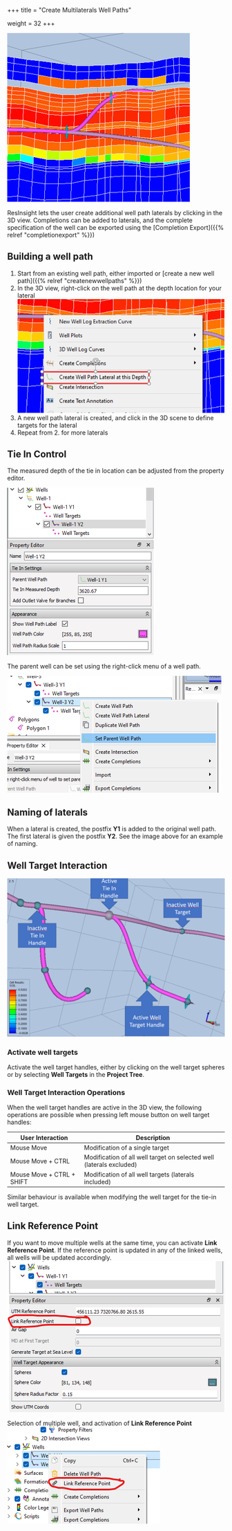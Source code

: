 +++
title = "Create Multilaterals Well Paths"

weight = 32
+++

![](/images/3d-main-window/MultiLateralWell_3d_view.png)

ResInsight lets the user create additional well path laterals by clicking in the 3D view. Completions can be added to laterals, and the complete specification of the well can be exported using the [Completion Export]({{% relref "completionexport" %}})

## Building a well path

1. Start from an existing well path, either imported or [create a new well path]({{% relref "createnewwellpaths" %}}) 
2. In the 3D view, right-click on the well path at the depth location for your lateral
![](/images/3d-main-window/MultiLateralWell_create.png)
3. A new well path lateral is created, and click in the 3D scene to define targets for the lateral
4. Repeat from 2. for more laterals

## Tie In Control
The measured depth of the tie in location can be adjusted from the property editor.

![](/images/3d-main-window/MultiLateralWell_property_editor.png)


The parent well can be set using the right-click menu of a well path.

![](/images/3d-main-window/SetParentWellPath.png)

## Naming of laterals
When a lateral is created, the postfix **Y1** is added to the original well path. The first lateral is given the postfix **Y2**. See the image above for an example of naming.

## Well Target Interaction

![](/images/well-modeling/well-targets-and-handles-2.png)

### Activate well targets
Activate the well target handles, either by clicking on the well target spheres or by selecting **Well Targets** in the **Project Tree**.

### Well Target Interaction Operations
When the well target handles are active in the 3D view, the following operations are possible when pressing left mouse button on well target handles:

|User Interaction           | Description |
|---------------------------|-------------|
|Mouse Move                 | Modification of a single target |
|Mouse Move + CTRL          | Modification of all well target on selected well (laterals excluded) |
|Mouse Move + CTRL + SHIFT  | Modification of all well targets (laterals included) |

Similar behaviour is available when modifying the well target for the tie-in well target.

## Link Reference Point
If you want to move multiple wells at the same time, you can activate **Link Reference Point**. If the reference point is updated in any of the linked wells, all wells will be updated accordingly.
![](/images/well-modeling/well-modeling-link-reference-property-editor.png)

Selection of multiple well, and activation of **Link Reference Point**
![](/images/well-modeling/well-modeling-link-reference.png)